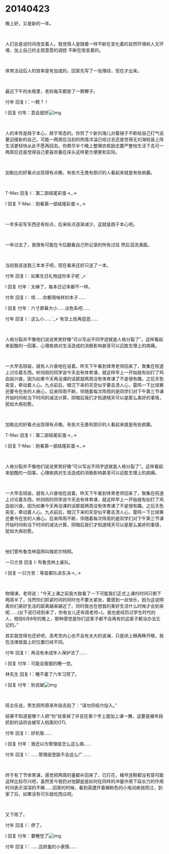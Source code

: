 # 20140423

晚上好，又是新的一年。

<br/>

人们总是说时间改变着人，我觉得人是随着一样不断在变化着的自然环境和人文环境，加上自己的主观意愿的调控 不断在改变着的。

 <br/>

体育活动后人的效率是有加成的，回家先写了一张理综，现在才出来。

<br/>

最近下午的水瓶里，老妈每天都放了一颗椰子。

付年 回复 I：一颗？！

I 回复 付年：意会就好![img](https://qzonestyle.gtimg.cn/qzone/em/e136.gif)

<br/>

人的本性是趋于本心，趋于常态的。你剪了个新刘海儿对着镜子不断给自己打气说要迎接新的自己，可能一两周后当初的热情洋溢已经过去还是觉得无刘海轻装上阵生活更轻快从此不愿再回去。你费尽半个晚上整理衣柜励志要严整地生活下去可一两周后还是觉得自己更喜欢叠在床头这样更方便更和实际。

<br/>

加勒比的好看点出现得有点晚，有些大无畏有胆识的人看起来就是有些疯癫。

<br/>

T-Mac 回复 I：第二部结尾彩蛋→_→

I 回复 T-Mac：刚看第一部结尾彩蛋→_→

<br/>

一年多前写东西还有标点，后来标点逐渐减少，这就是趋于本心吧。

<br/>

一年过去了，我很有可能在今后翻看自己所记录的所有过往 然后泪流满面。

<br/>

当初我说送我三本本子吧，现在看来还好只送了一本。

付年 回复 I：如果生日礼物送你本子呢ˊ_>ˋ

I 回复 付年：太棒了，每本日记本都不一样。

付年 回复 I：啧…...你都用啥样的本子…...

I 回复 付年：六寸屏幕大小……淡色系吧……

付年 回复 I：这么小…...ˊ_>ˋ有空上街再逛逛…...

<br/>

人格分裂并不像他们说说笑笑好像“可以写出不同字迹就是人格分裂了”。这样看起来挺酷的一回事，心理疾病对生活造成的消极影响甚至可以远胜生理上的病痛。

<br/>

一大早去班级，就有人兴奋地在说着。昨天下午看到体育老师回来了，聚集在校道上讨论着东西。听四班的同学说今天会有体育课，就这样早上一开始就有如打了鸡血般兴奋。因为如果今天再没课的话那就两周没有体育课了不是很有趣。之后天色突变，牵动着人心。九点前后，暗沉下来的天空似乎要击溃人心，雷鸣一下比球赛还要令在坐的人揪心，后来阵雨不断，伴随着每次阵雨的是同学们对下午第三节课开始时间和当下时间的减法计算，阴暗后我们才知道晴天可以是那么美好的事情，犹如大病初愈。

<br/>

加勒比的好看点出现得有点晚，有些大无畏有胆识的人看起来就是有些疯癫。

T-Mac 回复 I：第二部结尾彩蛋→_→

I 回复 T-Mac：刚看第一部结尾彩蛋→_→

<br/>

人格分裂并不像他们说说笑笑好像“可以写出不同字迹就是人格分裂了”。这样看起来挺酷的一回事，心理疾病对生活造成的消极影响甚至可以远胜生理上的病痛。

<br/>

一大早去班级，就有人兴奋地在说着。昨天下午看到体育老师回来了，聚集在校道上讨论着东西。听四班的同学说今天会有体育课，就这样早上一开始就有如打了鸡血般兴奋。因为如果今天再没课的话那就两周没有体育课了不是很有趣。之后天色突变，牵动着人心。九点前后，暗沉下来的天空似乎要击溃人心，雷鸣一下比球赛还要令在坐的人揪心。后来阵雨不断，伴随着每次阵雨的是同学们对下午第三节课开始时间和当下时间的减法计算，阴暗后我们才知道晴天可以是那么美好的事情，犹如大病初愈。

<br/>

他们管布鲁克林篮网叫做凯尔特网。

一只方昱 回复 I: 布鲁克林土豪队。

I 回复  一只方昱：等首都队进东决→_→

<br/>

物理课，老师说：“今天上课之前我大致看了一下可能我们正式上课的时间只剩下两周半了，当然你们抓紧时间的同时也不要太紧张，要感到一丝快乐，因为这说明离你们美好生活的距离越来越近了。同时我也在想我的美好生活什么时候才会到来呢……(台下说已经到来了，你有女儿还有周老师~)。我也是经历过学生时代的人，相信6月8号的晚上，那种感觉是你们这辈子都不会再有的这辈子都没办法忘记的。”

其实我觉得也还好吧，高考完内心也不会有太大的波澜，只是闭上眼再睁开眼，我在法律层面上的位置已经不同。

付年 回复 I：再没有未成年人保护法了…...

I 回复 付年：可能会狠狠的睡一觉。

林先生 回复 I：睡不着了六年习惯了。

I 回复 付年：别说破![img](https://qzonestyle.gtimg.cn/qzone/em/e105.gif)

<br/>

班主任说，男生厕所原来年段去贴了：“请勿将纸巾投入。”

结果不知道是哪个人把“勿”给拿掉了并且在某个字上面加上课一撇，这要是被年段抓到的话将会被写入档案的OTL

付年 回复 I：好机智…...

I 回复 付年：我还以为管理层怎么这么搞……

付年 回复 I：……管理层思路不会这么广…....

<br/>

终于有了节体育课，感觉把两周的量都补回来了，已打花，橘爷连鞋都没有穿可能这样比较尽兴吧，虽然至今我扔对他脚底是如何在同样的冲量作用下延长力的作用时间表示深深的不解……回家的时候，看到英捷开着辆粉色的小电动疾驰而过，到家了后，如果没有可乐就吃西瓜吧。

<br/>

又下雨了。

付年 回复 I：停了。

I 回复 付年：要睡觉了![img](https://qzonestyle.gtimg.cn/qzone/em/e106.gif)

付年 回复 I：……这娇羞的小表情…...